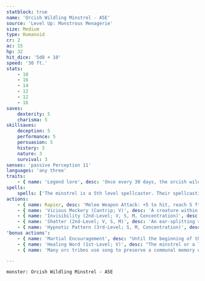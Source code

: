 ```yaml
---
statblock: true
name: 'Orcish Wildling Minstrel - A5E'
source: 'Level Up: Monstrous Menagerie'
size: Medium
type: Humanoid
cr: 2
ac: 15
hp: 32
hit_dice: '5d8 + 10'
speed: '30 ft.'
stats:
    - 10
    - 16
    - 14
    - 12
    - 12
    - 16
saves:
    dexterity: 5
    charisma: 5
skillsaves:
    deception: 5
    performance: 5
    persuasion: 5
    history: 3
    nature: 3
    survival: 3
senses: 'passive Perception 11'
languages: 'any three'
traits:
    - { name: 'Legend lore', desc: 'Once every 30 days, the orcish wilding minstrel can innately cast legend lore with no material component.' }
spells:
    spells: ['The minstrel is a 5th level spellcaster. Their spellcasting ability is Charisma (spell save DC 13, +5 to hit with spell attacks). They have the following bard spells prepared:', 'Cantrips (at will): light, mage hand, minor illusion, vicious mockery', '1st-level (4 slots): charm person, disguise self, healing word', '2nd-level (3 slots): enthrall, invisibility, shatter', '3rd-level (2 slots): hypnotic pattern, major image']
actions:
    - { name: Rapier, desc: 'Melee Weapon Attack: +5 to hit, reach 5 ft., one target. Hit: 7 (1d8 + 3) piercing damage.' }
    - { name: 'Vicious Mockery (Cantrip; V)', desc: 'A creature within 60 feet that can hear the minstrel makes a DC 14 Wisdom saving throw. On a failure, it takes 7 (2d6) psychic damage and has disadvantage on the first attack roll it makes before the end of its next turn.' }
    - { name: 'Invisibility (2nd-Level; V, S, M, Concentration)', desc: 'The minstrel or a creature they touch is invisible for 1 hour. The spell ends if the invisible creature attacks or casts a spell.' }
    - { name: 'Shatter (2nd-Level; V, S, M)', desc: 'An ear-splitting ringing sound fills a 10-foot-radius sphere emanating from a point the minstrel can see within 60 feet. Creatures in the area make a DC 14 Constitution saving throw, taking 13 (3d8) thunder damage on a failed save or half damage on a success. A creature made of stone, metal, or other inorganic material has disadvantage on its saving throw. Unattended objects in the area also take the damage.' }
    - { name: 'Hypnotic Pattern (3rd-Level; S, M, Concentration)', desc: 'A swirling pattern of light appears at a point within 120 feet. Each creature within 10 feet of the pattern that can see it makes a DC 14 Wisdom saving throw. On a failure, the creature is charmed for 1 minute. While charmed, the creature is incapacitated and its Speed is 0. The effect ends on a creature if it takes damage or if another creature uses an action to shake it out of its daze.' }
'bonus actions':
    - { name: 'Martial Encouragement', desc: "Until the beginning of the minstrel's next turn, one creature within 30 feet that can hear the minstrel deals an extra 3 (1d6) damage whenever it deals weapon damage." }
    - { name: 'Healing Word (1st-Level; V)', desc: "The minstrel or a living creature within 60 feet regains 5 (1d4 + 3) hit points. The minstrel can't cast this spell and a 1st-level or higher spell on the same turn." }
    - { name: 'Many orc tribes use song to preserve a communal memory of history, geography, and the rhythms of nature', desc: "Minstrels are the keepers of the tribes' wisdom and identity." }

---
```

```statblock
monster: Orcish Wildling Minstrel - A5E
```
